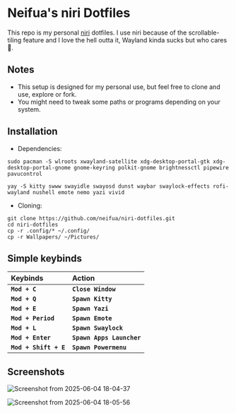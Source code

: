 # Neifua's niri Dotfiles

This repo is my personal [niri](https://github.com/YaLTeR/niri) dotfiles. I use niri because of the scrollable-tiling feature and I love the hell outta it, Wayland kinda sucks but who cares 🤷.

## Notes

- This setup is designed for my personal use, but feel free to clone and use, explore or fork.
- You might need to tweak some paths or programs depending on your system.

## Installation
- Dependencies:

```
sudo pacman -S wlroots xwayland-satellite xdg-desktop-portal-gtk xdg-desktop-portal-gnome gnome-keyring polkit-gnome brightnessctl pipewire pavucontrol
```
```
yay -S kitty swww swayidle swayosd dunst waybar swaylock-effects rofi-wayland nushell emote nemo yazi vivid
```

- Cloning:

```
git clone https://github.com/neifua/niri-dotfiles.git
cd niri-dotfiles
cp -r .config/* ~/.config/
cp -r Wallpapers/ ~/Pictures/
```

## Simple keybinds
|**Keybinds**|**Action**|
|:-|:-|
|**`Mod + C`**|**`Close Window`**|
|**`Mod + Q`**|**`Spawn Kitty`**|
|**`Mod + E`**|**`Spawn Yazi`**|
|**`Mod + Period`**|**`Spawn Emote`**|
|**`Mod + L`**|**`Spawn Swaylock`**|
|**`Mod + Enter`**|**`Spawn Apps Launcher`**|
|**`Mod + Shift + E`**|**`Spawn Powermenu`**|

## Screenshots
![Screenshot from 2025-06-04 18-04-37](https://github.com/user-attachments/assets/0fe8f83b-25b1-4488-b50f-2eeac5778c85)

![Screenshot from 2025-06-04 18-05-56](https://github.com/user-attachments/assets/2a6cd08c-45e0-43e6-8423-8bbf2a0d8bcd)
